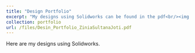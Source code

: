 ```yaml
---
title: "Design Portfolio"
excerpt: "My designs using Solidworks can be found in the pdf<br/><img src='/images/sw.png'>"
collection: portfolio
url: /files/Desin_Portfolio_ZiniaSultanaJoti.pdf
---
```


Here are my designs using Solidworks.
